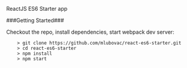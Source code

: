 ReactJS ES6 Starter app

###Getting Started###

Checkout the repo, install dependencies, start webpack dev server:

```
	> git clone https://github.com/mlubovac/react-es6-starter.git
	> cd react-es6-starter
	> npm install
	> npm start
```